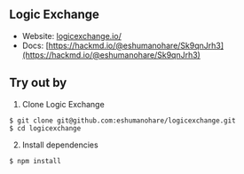 ## Logic Exchange

* Website: [logicexchange.io/](https://eshumanohare.github.io/logicexchange/)
* Docs: [https://hackmd.io/@eshumanohare/Sk9qnJrh3](https://hackmd.io/@eshumanohare/Sk9qnJrh3)

## Try out by

1) Clone Logic Exchange
```
$ git clone git@github.com:eshumanohare/logicexchange.git
$ cd logicexchange
```

2) Install dependencies
```
$ npm install
```
